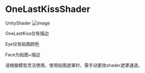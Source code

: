 # OneLastKissShader
UnityShader
![image](https://github.com/buggzd/OneLastKissShader/assets/57561662/54a80329-70ab-4dc6-b028-c1012fa4f13a)

OneLastKiss仅有描边

Eye仅有贴图颜色

Face为贴图+描边

请根据模型灵活使用，使用贴图遮罩时，需手动更改shader遮罩通道。
